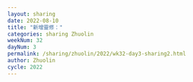```yaml
---
layout: sharing
date: 2022-08-10
title: "新增靈修："
categories: sharing Zhuolin
weekNum: 32
dayNum: 3
permalink: /sharing/zhuolin/2022/wk32-day3-sharing2.html
author: Zhuolin
cycle: 2022
---  
```

